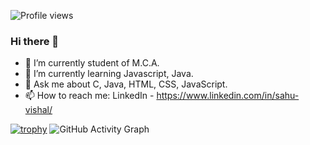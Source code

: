 ![Profile views](https://gpvc.arturio.dev/VishalSahu)

### Hi there 👋

- 🔭 I’m currently student of M.C.A.
- 🌱 I’m currently learning Javascript, Java.
- 💬 Ask me about C, Java, HTML, CSS, JavaScript.
- 📫 How to reach me: LinkedIn - https://www.linkedin.com/in/sahu-vishal/

[![trophy](https://github-profile-trophy.vercel.app/?username=VishalSahu)](https://github.com/ryo-ma/github-profile-trophy)
![GitHub Activity Graph](https://activity-graph.herokuapp.com/graph?username=VishalSahu) 
